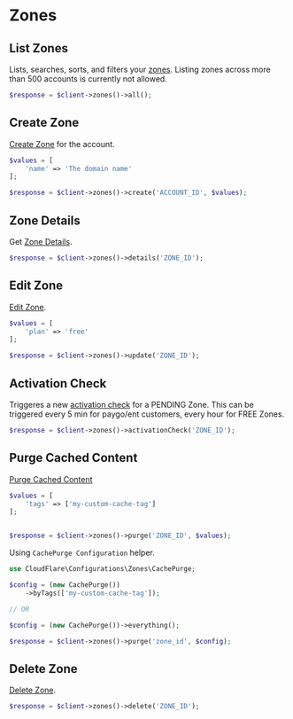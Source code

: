 # Zones

## List Zones

Lists, searches, sorts, and filters your [zones](https://developers.cloudflare.com/api/operations/zones-get). Listing zones across more than 500 accounts is currently not allowed.

```php [php]
$response = $client->zones()->all();
```

## Create Zone

[Create Zone](https://developers.cloudflare.com/api/operations/zones-post) for the account.

```php [php]
$values = [
    'name' => 'The domain name'
];

$response = $client->zones()->create('ACCOUNT_ID', $values);
```

## Zone Details

Get [Zone Details](https://developers.cloudflare.com/api/operations/zones-0-get).

```php [php]
$response = $client->zones()->details('ZONE_ID');
```

## Edit Zone

[Edit Zone](https://developers.cloudflare.com/api/operations/zones-0-patch).

```php [php]
$values = [
    'plan' => 'free'
];

$response = $client->zones()->update('ZONE_ID');
```

## Activation Check

Triggeres a new [activation check](https://developers.cloudflare.com/api/operations/put-zones-zone_id-activation_check) for a PENDING Zone. This can be triggered every 5 min for paygo/ent customers, every hour for FREE Zones.


```php [php]
$response = $client->zones()->activationCheck('ZONE_ID');
```

## Purge Cached Content

[Purge Cached Content](https://developers.cloudflare.com/api/operations/zone-purge)

```php [php]
$values = [
    'tags' => ['my-custom-cache-tag']
];


$response = $client->zones()->purge('ZONE_ID', $values);
```

Using `CachePurge Configuration` helper.

```php [php]
use CloudFlare\Configurations\Zones\CachePurge;

$config = (new CachePurge())
    ->byTags(['my-custom-cache-tag']);

// OR

$config = (new CachePurge())->everything();

$response = $client->zones()->purge('zone_id', $config);
```

## Delete Zone

[Delete Zone](https://developers.cloudflare.com/api/operations/zones-0-delete).

```php [php]
$response = $client->zones()->delete('ZONE_ID');
```
